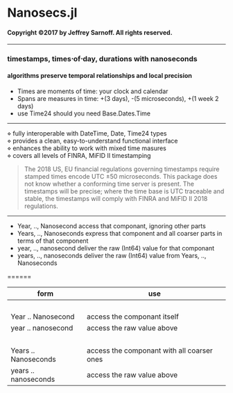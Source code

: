 # Nanosecs.jl
#### Copyright &copy;2017 by Jeffrey Sarnoff.  All rights reserved.
----------
### timestamps, times&sdot;of&sdot;day, durations with nanoseconds
#### algorithms preserve temporal relationships and local precision
- Times are moments of time: your clock and calendar
- Spans are measures in time: +(3 days), -(5 microseconds), +(1 week 2 days)
- use Time24 should you need Base.Dates.Time
----

   &diamond; fully interoperable with DateTime, Date, Time24 types    
   &diamond; provides a clean, easy-to-understand functional interface    
   &diamond; enhances the ability to work with mixed time masures   
   &diamond; covers all levels of FINRA, MiFID II timestamping
   
>  The 2018 US, EU financial regulations governing timestamps require stamped times encode UTC ±50 microseconds.
This package does not know whether a conforming time server is present.  The timestamps will be precise; where the time base is UTC traceable and stable,  the timestamps will comply with FINRA and MiFID II 2018 regulations.

-------

- Year, .., Nanosecond access that componant, ignoring other parts
- Years, .., Nanoseconds express that component and all coarser parts in terms of that component
- year, .., nanosecond deliver the raw (Int64) value for that componant
- years, .., nanoseconds deliver the raw (Int64) value from Years, .., Nanoseconds

======

| form | use |
|------|-----|
| &nbsp; | &nbsp; |
| Year .. Nanosecond | access the componant itself |
| year .. nanosecond | access the raw value above |
| &nbsp; | &nbsp; |
| Years .. Nanoseconds | access the componant with all coarser ones |
| years .. nanoseconds | access the raw value above |
